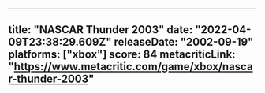 
---
title: "NASCAR Thunder 2003"
date: "2022-04-09T23:38:29.609Z"
releaseDate: "2002-09-19"
platforms: ["xbox"]
score: 84
metacriticLink: "https://www.metacritic.com/game/xbox/nascar-thunder-2003"
---
